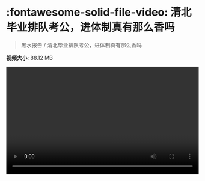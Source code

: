 # :fontawesome-solid-file-video: 清北毕业排队考公，进体制真有那么香吗

> 黑水报告 / 清北毕业排队考公，进体制真有那么香吗

**视频大小**: 88.12 MB

<video id="V-a190b2f30622fb7572f76436b41cbf31" width="512" height="288" preload="none" playsinline webkit-playsinline></video>